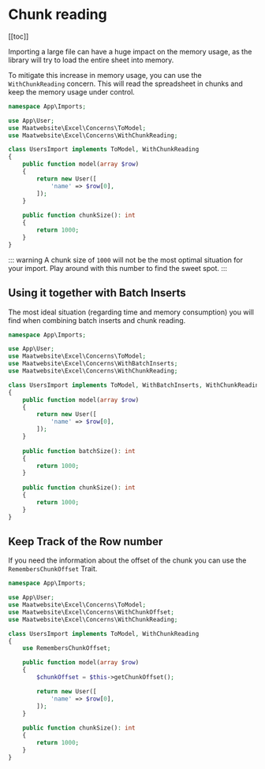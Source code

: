 # Chunk reading

[[toc]]

Importing a large file can have a huge impact on the memory usage, as the library will try to load the entire sheet into memory.

To mitigate this increase in memory usage, you can use the `WithChunkReading` concern. This will read the spreadsheet in chunks and keep the memory usage under control.

```php
namespace App\Imports;

use App\User;
use Maatwebsite\Excel\Concerns\ToModel;
use Maatwebsite\Excel\Concerns\WithChunkReading;

class UsersImport implements ToModel, WithChunkReading
{
    public function model(array $row)
    {
        return new User([
            'name' => $row[0],
        ]);
    }
    
    public function chunkSize(): int
    {
        return 1000;
    }
}
```

::: warning
A chunk size of `1000` will not be the most optimal situation for your import. Play around with this number to find the sweet spot.
:::

## Using it together with Batch Inserts

The most ideal situation (regarding time and memory consumption) you will find when combining batch inserts and chunk reading.

```php
namespace App\Imports;

use App\User;
use Maatwebsite\Excel\Concerns\ToModel;
use Maatwebsite\Excel\Concerns\WithBatchInserts;
use Maatwebsite\Excel\Concerns\WithChunkReading;

class UsersImport implements ToModel, WithBatchInserts, WithChunkReading
{
    public function model(array $row)
    {
        return new User([
            'name' => $row[0],
        ]);
    }
    
    public function batchSize(): int
    {
        return 1000;
    }
    
    public function chunkSize(): int
    {
        return 1000;
    }
}
```

## Keep Track of the Row number

If you need the information about the offset of the chunk you can use the `RemembersChunkOffset` Trait.

```php
namespace App\Imports;

use App\User;
use Maatwebsite\Excel\Concerns\ToModel;
use Maatwebsite\Excel\Concerns\WithChunkOffset;
use Maatwebsite\Excel\Concerns\WithChunkReading;

class UsersImport implements ToModel, WithChunkReading
{
    use RemembersChunkOffset;

    public function model(array $row)
    {
        $chunkOffset = $this->getChunkOffset();

        return new User([
            'name' => $row[0],
        ]);
    }
    
    public function chunkSize(): int
    {
        return 1000;
    }
}
```